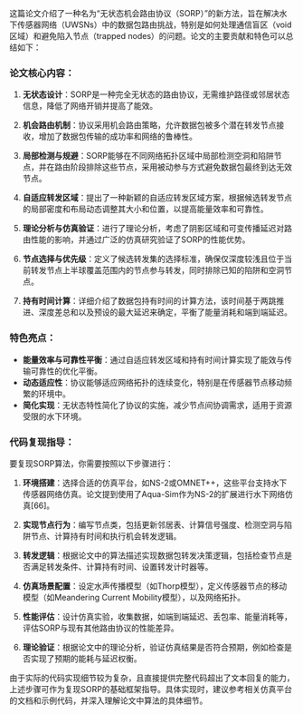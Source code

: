 这篇论文介绍了一种名为“无状态机会路由协议（SORP）”的新方法，旨在解决水下传感器网络（UWSNs）中的数据包路由挑战，特别是如何处理通信盲区（void区域）和避免陷入节点（trapped nodes）的问题。论文的主要贡献和特色可以总结如下：

### 论文核心内容：

1. **无状态设计**：SORP是一种完全无状态的路由协议，无需维护路径或邻居状态信息，降低了网络开销并提高了能效。

2. **机会路由机制**：协议采用机会路由策略，允许数据包被多个潜在转发节点接收，增加了数据包传输的成功率和网络的鲁棒性。

3. **局部检测与规避**：SORP能够在不同网络拓扑区域中局部检测空洞和陷阱节点，并在路由阶段排除这些节点，采用被动参与方式避免数据包最终到达无效节点。

4. **自适应转发区域**：提出了一种新颖的自适应转发区域方案，根据候选转发节点的局部密度和布局动态调整其大小和位置，以提高能量效率和可靠性。

5. **理论分析与仿真验证**：进行了理论分析，考虑了阴影区域和可变传播延迟对路由性能的影响，并通过广泛的仿真研究验证了SORP的性能优势。

6. **节点选择与优先级**：定义了候选转发集的选择标准，确保仅深度较浅且位于当前转发节点上半球覆盖范围内的节点参与转发，同时排除已知的陷阱和空洞节点。

7. **持有时间计算**：详细介绍了数据包持有时间的计算方法，该时间基于两跳推进、深度差总和以及预设的最大延迟来确定，平衡了能量消耗和端到端延迟。

### 特色亮点：

- **能量效率与可靠性平衡**：通过自适应转发区域和持有时间计算实现了能效与传输可靠性的优化平衡。
- **动态适应性**：协议能够适应网络拓扑的连续变化，特别是在传感器节点移动频繁的环境中。
- **简化实现**：无状态特性简化了协议的实施，减少节点间协调需求，适用于资源受限的水下环境。

### 代码复现指导：

要复现SORP算法，你需要按照以下步骤进行：

1. **环境搭建**：选择合适的仿真平台，如NS-2或OMNET++，这些平台支持水下传感器网络仿真。论文提到使用了Aqua-Sim作为NS-2的扩展进行水下网络仿真[66]。

2. **实现节点行为**：编写节点类，包括更新邻居表、计算信号强度、检测空洞与陷阱节点、计算持有时间和执行机会转发逻辑。

3. **转发逻辑**：根据论文中的算法描述实现数据包转发决策逻辑，包括检查节点是否满足转发条件、计算持有时间、设置转发计时器等。

4. **仿真场景配置**：设定水声传播模型（如Thorp模型），定义传感器节点的移动模型（如Meandering Current Mobility模型），以及网络拓扑。

5. **性能评估**：设计仿真实验，收集数据，如端到端延迟、丢包率、能量消耗等，评估SORP与现有其他路由协议的性能差异。

6. **理论验证**：根据论文中的理论分析，验证仿真结果是否符合预期，例如检查是否实现了预期的能耗与延迟权衡。

由于实际的代码实现细节较为复杂，且直接提供完整代码超出了文本回复的能力，上述步骤可作为复现SORP的基础框架指导。具体实现时，建议参考相关仿真平台的文档和示例代码，并深入理解论文中算法的具体细节。